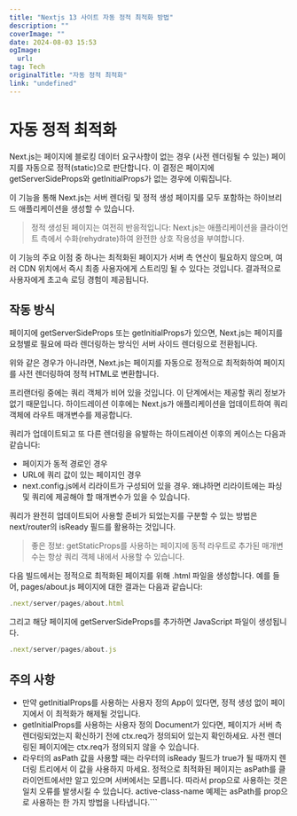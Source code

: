 ```yaml
---
title: "Nextjs 13 사이트 자동 정적 최적화 방법"
description: ""
coverImage: ""
date: 2024-08-03 15:53
ogImage: 
  url: 
tag: Tech
originalTitle: "자동 정적 최적화"
link: "undefined"
---
```




# 자동 정적 최적화

Next.js는 페이지에 블로킹 데이터 요구사항이 없는 경우 (사전 렌더링될 수 있는) 페이지를 자동으로 정적(static)으로 판단합니다. 이 결정은 페이지에 getServerSideProps와 getInitialProps가 없는 경우에 이뤄집니다.

이 기능을 통해 Next.js는 서버 렌더링 및 정적 생성 페이지를 모두 포함하는 하이브리드 애플리케이션을 생성할 수 있습니다.

> 정적 생성된 페이지는 여전히 반응적입니다: Next.js는 애플리케이션을 클라이언트 측에서 수화(rehydrate)하여 완전한 상호 작용성을 부여합니다.

<div class="content-ad"></div>

이 기능의 주요 이점 중 하나는 최적화된 페이지가 서버 측 연산이 필요하지 않으며, 여러 CDN 위치에서 즉시 최종 사용자에게 스트리밍 될 수 있다는 것입니다. 결과적으로 사용자에게 초고속 로딩 경험이 제공됩니다.

## 작동 방식

페이지에 getServerSideProps 또는 getInitialProps가 있으면, Next.js는 페이지를 요청별로 필요에 따라 렌더링하는 방식인 서버 사이드 렌더링으로 전환됩니다.

위와 같은 경우가 아니라면, Next.js는 페이지를 자동으로 정적으로 최적화하여 페이지를 사전 렌더링하여 정적 HTML로 변환합니다.

<div class="content-ad"></div>

프리랜더링 중에는 쿼리 객체가 비어 있을 것입니다. 이 단계에서는 제공할 쿼리 정보가 없기 때문입니다. 하이드레이션 이후에는 Next.js가 애플리케이션을 업데이트하여 쿼리 객체에 라우트 매개변수를 제공합니다.

쿼리가 업데이트되고 또 다른 렌더링을 유발하는 하이드레이션 이후의 케이스는 다음과 같습니다:

- 페이지가 동적 경로인 경우
- URL에 쿼리 값이 있는 페이지인 경우
- next.config.js에서 리라이트가 구성되어 있을 경우. 왜냐하면 리라이트에는 파싱 및 쿼리에 제공해야 할 매개변수가 있을 수 있습니다.

쿼리가 완전히 업데이트되어 사용할 준비가 되었는지를 구분할 수 있는 방법은 next/router의 isReady 필드를 활용하는 것입니다.

<div class="content-ad"></div>

> 좋은 정보: getStaticProps를 사용하는 페이지에 동적 라우트로 추가된 매개변수는 항상 쿼리 객체 내에서 사용할 수 있습니다.

다음 빌드에서는 정적으로 최적화된 페이지를 위해 .html 파일을 생성합니다. 예를 들어, pages/about.js 페이지에 대한 결과는 다음과 같습니다:

```js
.next/server/pages/about.html
```

그리고 해당 페이지에 getServerSideProps를 추가하면 JavaScript 파일이 생성됩니다.

<div class="content-ad"></div>

```js
.next/server/pages/about.js
```

## 주의 사항

- 만약 getInitialProps를 사용하는 사용자 정의 App이 있다면, 정적 생성 없이 페이지에서 이 최적화가 해제될 것입니다.
- getInitialProps를 사용하는 사용자 정의 Document가 있다면, 페이지가 서버 측 렌더링되었는지 확신하기 전에 ctx.req가 정의되어 있는지 확인하세요. 사전 렌더링된 페이지에는 ctx.req가 정의되지 않을 수 있습니다.
- 라우터의 asPath 값을 사용할 때는 라우터의 isReady 필드가 true가 될 때까지 렌더링 트리에서 이 값을 사용하지 마세요. 정적으로 최적화된 페이지는 asPath를 클라이언트에서만 알고 있으며 서버에서는 모릅니다. 따라서 prop으로 사용하는 것은 일치 오류를 발생시킬 수 있습니다. active-class-name 예제는 asPath를 prop으로 사용하는 한 가지 방법을 나타냅니다.```

<div class="content-ad"></div>
